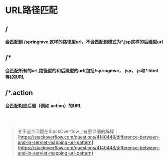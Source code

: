 # URL路径匹配

## /

**会匹配到 /springmvc 这样的路径型url，不会匹配到模式为\*.jsp这样的后缀型url**

## /*

**会匹配所有的url,路径型的和后缀型的url(包括/springmvc，.jsp，.js和\*.html等)的URL**

## /*.action

**会匹配相应后缀（例如.action）的URL**

</br>
</br>

> 关于这个问题在StackOverflow上有更详细的解释：[https://stackoverflow.com/questions/4140448/difference-between-and-in-servlet-mapping-url-pattern](https://stackoverflow.com/questions/4140448/difference-between-and-in-servlet-mapping-url-pattern)
